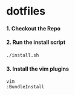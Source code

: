 dotfiles
========

#### 1. Checkout the Repo

#### 2. Run the install script
  
    ./install.sh

#### 3. Install the vim plugins

    vim
    :BundleInstall
